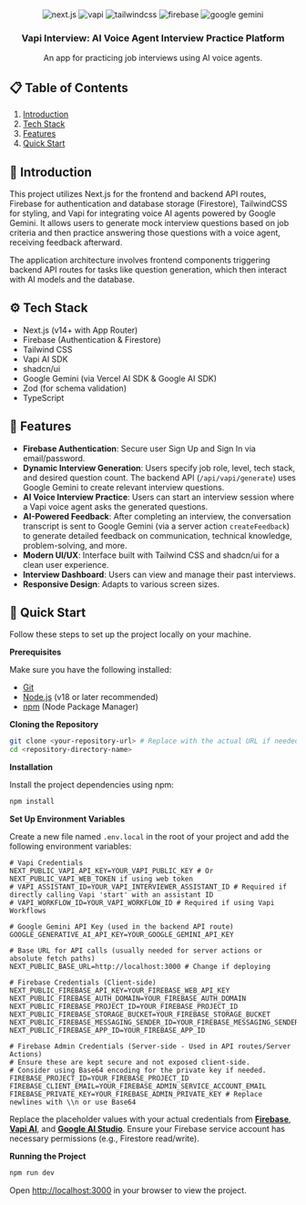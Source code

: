 <div align="center">
  <br />
  <br />

  <div>
    <img src="https://img.shields.io/badge/-Next.JS-black?style=for-the-badge&logoColor=white&logo=nextdotjs&color=black" alt="next.js" />
    <img src="https://img.shields.io/badge/-Vapi-white?style=for-the-badge&color=5dfeca" alt="vapi" />
    <img src="https://img.shields.io/badge/-Tailwind_CSS-black?style=for-the-badge&logoColor=white&logo=tailwindcss&color=06B6D4" alt="tailwindcss" />
    <img src="https://img.shields.io/badge/-Firebase-black?style=for-the-badge&logoColor=white&logo=firebase&color=DD2C00" alt="firebase" />
    <img src="https://img.shields.io/badge/-Google_Gemini-blue?style=for-the-badge&logoColor=white&logo=google&color=4285F4" alt="google gemini" />
  </div>

  <h3 align="center">Vapi Interview: AI Voice Agent Interview Practice Platform</h3>

   <div align="center">
     An app for practicing job interviews using AI voice agents.
   </div>
</div>

## 📋 Table of Contents

1.  [Introduction](#introduction)
2.  [Tech Stack](#tech-stack)
3.  [Features](#features)
4.  [Quick Start](#quick-start)

## <a name="introduction">🤖 Introduction</a>

This project utilizes Next.js for the frontend and backend API routes, Firebase for authentication and database storage (Firestore), TailwindCSS for styling, and Vapi for integrating voice AI agents powered by Google Gemini. It allows users to generate mock interview questions based on job criteria and then practice answering those questions with a voice agent, receiving feedback afterward.

The application architecture involves frontend components triggering backend API routes for tasks like question generation, which then interact with AI models and the database.

## <a name="tech-stack">⚙️ Tech Stack</a>

-   Next.js (v14+ with App Router)
-   Firebase (Authentication & Firestore)
-   Tailwind CSS
-   Vapi AI SDK
-   shadcn/ui
-   Google Gemini (via Vercel AI SDK & Google AI SDK)
-   Zod (for schema validation)
-   TypeScript

## <a name="features">🔋 Features</a>

*   **Firebase Authentication**: Secure user Sign Up and Sign In via email/password.
*   **Dynamic Interview Generation**: Users specify job role, level, tech stack, and desired question count. The backend API (`/api/vapi/generate`) uses Google Gemini to create relevant interview questions.
*   **AI Voice Interview Practice**: Users can start an interview session where a Vapi voice agent asks the generated questions.
*   **AI-Powered Feedback**: After completing an interview, the conversation transcript is sent to Google Gemini (via a server action `createFeedback`) to generate detailed feedback on communication, technical knowledge, problem-solving, and more.
*   **Modern UI/UX**: Interface built with Tailwind CSS and shadcn/ui for a clean user experience.
*   **Interview Dashboard**: Users can view and manage their past interviews.
*   **Responsive Design**: Adapts to various screen sizes.

## <a name="quick-start">🤸 Quick Start</a>

Follow these steps to set up the project locally on your machine.

**Prerequisites**

Make sure you have the following installed:

-   [Git](https://git-scm.com/)
-   [Node.js](https://nodejs.org/en) (v18 or later recommended)
-   [npm](https://www.npmjs.com/) (Node Package Manager)

**Cloning the Repository**

```bash
git clone <your-repository-url> # Replace with the actual URL if needed
cd <repository-directory-name>
```

**Installation**

Install the project dependencies using npm:

```bash
npm install
```

**Set Up Environment Variables**

Create a new file named `.env.local` in the root of your project and add the following environment variables:

```env
# Vapi Credentials
NEXT_PUBLIC_VAPI_API_KEY=YOUR_VAPI_PUBLIC_KEY # Or NEXT_PUBLIC_VAPI_WEB_TOKEN if using web token
# VAPI_ASSISTANT_ID=YOUR_VAPI_INTERVIEWER_ASSISTANT_ID # Required if directly calling Vapi 'start' with an assistant ID
# VAPI_WORKFLOW_ID=YOUR_VAPI_WORKFLOW_ID # Required if using Vapi Workflows

# Google Gemini API Key (used in the backend API route)
GOOGLE_GENERATIVE_AI_API_KEY=YOUR_GOOGLE_GEMINI_API_KEY

# Base URL for API calls (usually needed for server actions or absolute fetch paths)
NEXT_PUBLIC_BASE_URL=http://localhost:3000 # Change if deploying

# Firebase Credentials (Client-side)
NEXT_PUBLIC_FIREBASE_API_KEY=YOUR_FIREBASE_WEB_API_KEY
NEXT_PUBLIC_FIREBASE_AUTH_DOMAIN=YOUR_FIREBASE_AUTH_DOMAIN
NEXT_PUBLIC_FIREBASE_PROJECT_ID=YOUR_FIREBASE_PROJECT_ID
NEXT_PUBLIC_FIREBASE_STORAGE_BUCKET=YOUR_FIREBASE_STORAGE_BUCKET
NEXT_PUBLIC_FIREBASE_MESSAGING_SENDER_ID=YOUR_FIREBASE_MESSAGING_SENDER_ID
NEXT_PUBLIC_FIREBASE_APP_ID=YOUR_FIREBASE_APP_ID

# Firebase Admin Credentials (Server-side - Used in API routes/Server Actions)
# Ensure these are kept secure and not exposed client-side.
# Consider using Base64 encoding for the private key if needed.
FIREBASE_PROJECT_ID=YOUR_FIREBASE_PROJECT_ID
FIREBASE_CLIENT_EMAIL=YOUR_FIREBASE_ADMIN_SERVICE_ACCOUNT_EMAIL
FIREBASE_PRIVATE_KEY=YOUR_FIREBASE_ADMIN_PRIVATE_KEY # Replace newlines with \\n or use Base64
```

Replace the placeholder values with your actual credentials from **[Firebase](https://firebase.google.com/)**, **[Vapi AI](https://vapi.ai/)**, and **[Google AI Studio](https://aistudio.google.com/)**. Ensure your Firebase service account has necessary permissions (e.g., Firestore read/write).

**Running the Project**

```bash
npm run dev
```

Open [http://localhost:3000](http://localhost:3000) in your browser to view the project.
